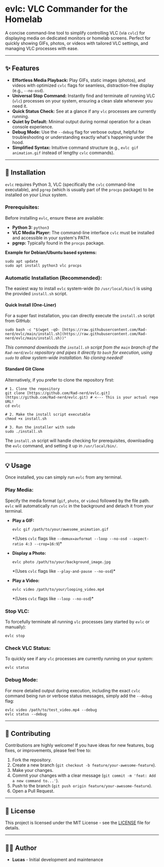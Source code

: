 evlc: VLC Commander for the Homelab
===================================

A concise command-line tool to simplify controlling VLC (via `cvlc`) for displaying media on dedicated monitors or homelab screens. Perfect for quickly showing GIFs, photos, or videos with tailored VLC settings, and managing VLC processes with ease.

* * *

✨ Features
----------

*   **Effortless Media Playback:** Play GIFs, static images (photos), and videos with optimized `cvlc` flags for seamless, distraction-free display (e.g., `--no-osd`).
*   **Universal Stop Command:** Instantly find and terminate _all_ running VLC (`vlc`) processes on your system, ensuring a clean slate whenever you need it.
*   **Quick Status Check:** See at a glance if any `vlc` processes are currently running.
*   **Quiet by Default:** Minimal output during normal operation for a clean console experience.
*   **Debug Mode:** Use the `--debug` flag for verbose output, helpful for troubleshooting or understanding exactly what's happening under the hood.
*   **Simplified Syntax:** Intuitive command structure (e.g., `evlc gif animation.gif` instead of lengthy `cvlc` commands).

* * *

🚀 Installation
---------------

`evlc` requires Python 3, VLC (specifically the `cvlc` command-line executable), and `pgrep` (which is usually part of the `procps` package) to be installed on your Linux system.

### Prerequisites:

Before installing `evlc`, ensure these are available:

*   **Python 3:** `python3`
*   **VLC Media Player:** The command-line interface `cvlc` must be installed and accessible in your system's PATH.
*   **pgrep:** Typically found in the `procps` package.

**Example for Debian/Ubuntu based systems:**

    sudo apt update
    sudo apt install python3 vlc procps
    

### Automatic Installation (Recommended):

The easiest way to install `evlc` system-wide (to `/usr/local/bin/`) is using the provided `install.sh` script.

#### Quick Install (One-Liner)

For a super fast installation, you can directly execute the `install.sh` script from GitHub:

    sudo bash -c "$(wget -qO- [https://raw.githubusercontent.com/Rad-nerd/evlc/main/install.sh](https://raw.githubusercontent.com/Rad-nerd/evlc/main/install.sh))"
    

_This command downloads the `install.sh` script from the `main` branch of the `Rad-nerd/evlc` repository and pipes it directly to `bash` for execution, using `sudo` to allow system-wide installation. No cloning needed!_

#### Standard Git Clone

Alternatively, if you prefer to clone the repository first:

    # 1. Clone the repository
    git clone [https://github.com/Rad-nerd/evlc.git](https://github.com/Rad-nerd/evlc.git) # <--- This is your actual repo URL!
    cd evlc
    
    # 2. Make the install script executable
    chmod +x install.sh
    
    # 3. Run the installer with sudo
    sudo ./install.sh
    

The `install.sh` script will handle checking for prerequisites, downloading the `evlc` command, and setting it up in `/usr/local/bin/`.

* * *

💡 Usage
--------

Once installed, you can simply run `evlc` from any terminal.

### Play Media:

Specify the media format (`gif`, `photo`, or `video`) followed by the file path. `evlc` will automatically run `cvlc` in the background and detach it from your terminal.

*   **Play a GIF:**
    
        evlc gif /path/to/your/awesome_animation.gif
        
    
    \*(Uses `cvlc` flags like `--demux=avformat --loop --no-osd --aspect-ratio 4:3 --crop=16:9`)\*
    
*   **Display a Photo:**
    
        evlc photo /path/to/your/background_image.jpg
        
    
    \*(Uses `cvlc` flags like `--play-and-pause --no-osd`)\*
    
*   **Play a Video:**
    
        evlc video /path/to/your/looping_video.mp4
        
    
    \*(Uses `cvlc` flags like `--loop --no-osd`)\*
    

### Stop VLC:

To forcefully terminate all running `vlc` processes (any started by `evlc` or manually):

    evlc stop
    

### Check VLC Status:

To quickly see if any `vlc` processes are currently running on your system:

    evlc status
    

### Debug Mode:

For more detailed output during execution, including the exact `cvlc` command being run or verbose status messages, simply add the `--debug` flag:

    evlc video /path/to/test_video.mp4 --debug
    evlc status --debug
    

* * *

🤝 Contributing
---------------

Contributions are highly welcome! If you have ideas for new features, bug fixes, or improvements, please feel free to:

1.  Fork the repository.
2.  Create a new branch (`git checkout -b feature/your-awesome-feature`).
3.  Make your changes.
4.  Commit your changes with a clear message (`git commit -m 'feat: Add a new command to...'`).
5.  Push to the branch (`git push origin feature/your-awesome-feature`).
6.  Open a Pull Request.

* * *

📄 License
----------

This project is licensed under the MIT License - see the [LICENSE](LICENSE) file for details.

* * *

👨‍💻 Author
------------

*   **Lucas** - Initial development and maintenance
